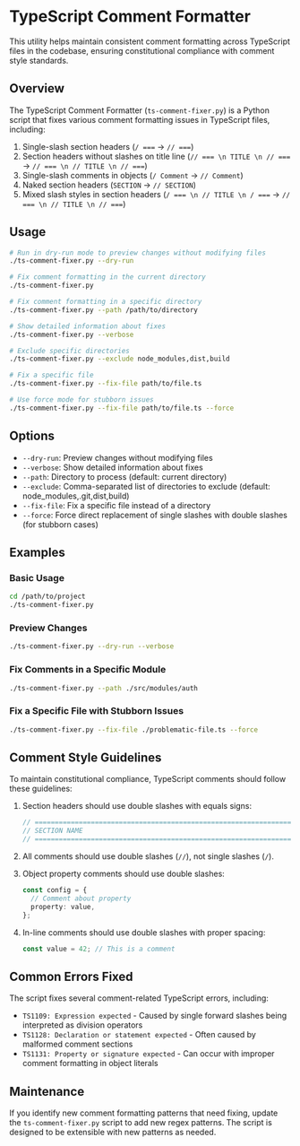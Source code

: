 # TypeScript Comment Formatter

This utility helps maintain consistent comment formatting across TypeScript files in the codebase, ensuring constitutional compliance with comment style standards.

## Overview

The TypeScript Comment Formatter (`ts-comment-fixer.py`) is a Python script that fixes various comment formatting issues in TypeScript files, including:

1. Single-slash section headers (`/ ===` → `// ===`)
2. Section headers without slashes on title line (`// === \n TITLE \n // ===` → `// === \n // TITLE \n // ===`)
3. Single-slash comments in objects (`/ Comment` → `// Comment`)
4. Naked section headers (`SECTION` → `// SECTION`)
5. Mixed slash styles in section headers (`/ === \n // TITLE \n / ===` → `// === \n // TITLE \n // ===`)

## Usage

```bash
# Run in dry-run mode to preview changes without modifying files
./ts-comment-fixer.py --dry-run

# Fix comment formatting in the current directory
./ts-comment-fixer.py

# Fix comment formatting in a specific directory
./ts-comment-fixer.py --path /path/to/directory

# Show detailed information about fixes
./ts-comment-fixer.py --verbose

# Exclude specific directories
./ts-comment-fixer.py --exclude node_modules,dist,build

# Fix a specific file
./ts-comment-fixer.py --fix-file path/to/file.ts

# Use force mode for stubborn issues
./ts-comment-fixer.py --fix-file path/to/file.ts --force
```

## Options

- `--dry-run`: Preview changes without modifying files
- `--verbose`: Show detailed information about fixes
- `--path`: Directory to process (default: current directory)
- `--exclude`: Comma-separated list of directories to exclude (default: node_modules,.git,dist,build)
- `--fix-file`: Fix a specific file instead of a directory
- `--force`: Force direct replacement of single slashes with double slashes (for stubborn cases)

## Examples

### Basic Usage

```bash
cd /path/to/project
./ts-comment-fixer.py
```

### Preview Changes

```bash
./ts-comment-fixer.py --dry-run --verbose
```

### Fix Comments in a Specific Module

```bash
./ts-comment-fixer.py --path ./src/modules/auth
```

### Fix a Specific File with Stubborn Issues

```bash
./ts-comment-fixer.py --fix-file ./problematic-file.ts --force
```

## Comment Style Guidelines

To maintain constitutional compliance, TypeScript comments should follow these guidelines:

1. Section headers should use double slashes with equals signs:
   ```typescript
   // ============================================================================
   // SECTION NAME
   // ============================================================================
   ```

2. All comments should use double slashes (`//`), not single slashes (`/`).

3. Object property comments should use double slashes:
   ```typescript
   const config = {
     // Comment about property
     property: value,
   };
   ```

4. In-line comments should use double slashes with proper spacing:
   ```typescript
   const value = 42; // This is a comment
   ```

## Common Errors Fixed

The script fixes several comment-related TypeScript errors, including:

- `TS1109: Expression expected` - Caused by single forward slashes being interpreted as division operators
- `TS1128: Declaration or statement expected` - Often caused by malformed comment sections
- `TS1131: Property or signature expected` - Can occur with improper comment formatting in object literals

## Maintenance

If you identify new comment formatting patterns that need fixing, update the `ts-comment-fixer.py` script to add new regex patterns. The script is designed to be extensible with new patterns as needed.